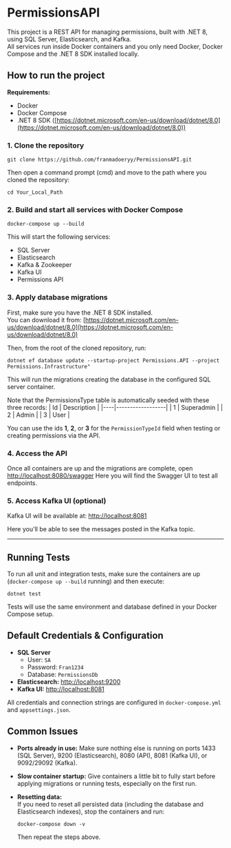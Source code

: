 # PermissionsAPI
This project is a REST API for managing permissions, built with .NET 8, using SQL Server, Elasticsearch, and Kafka.  
All services run inside Docker containers and you only need Docker, Docker Compose and the .NET 8 SDK installed locally.

## How to run the project
 **Requirements:**  
 - Docker  
 - Docker Compose
 - .NET 8 SDK ([https://dotnet.microsoft.com/en-us/download/dotnet/8.0](https://dotnet.microsoft.com/en-us/download/dotnet/8.0))
### 1.  Clone the repository
```
git clone https://github.com/franmadoeryy/PermissionsAPI.git
```
Then open a command prompt (cmd) and move to the path where you cloned the repository:
 ```
 cd Your_Local_Path
 ```


### 2. Build and start all services with Docker Compose

```
docker-compose up --build
```
This will start the following services:
- SQL Server 
- Elasticsearch 
- Kafka & Zookeeper
- Kafka UI
- Permissions API


### 3.  Apply database migrations

First, make sure you have the .NET 8 SDK installed.  
You can download it from: [https://dotnet.microsoft.com/en-us/download/dotnet/8.0](https://dotnet.microsoft.com/en-us/download/dotnet/8.0)


Then, from the root of the cloned repository, run:
```
dotnet ef database update --startup-project Permissions.API --project Permissions.Infrastructure"
```
This will run the migrations creating the database in the configured SQL server container.

Note that the PermissionsType table is automatically seeded with these three records:
| Id | Description      |
|----|------------------|
| 1  | Superadmin       |
| 2  | Admin            |
| 3  | User             |

You can use the ids **1**, **2**, or **3** for the `PermissionTypeId` field when testing or creating permissions via the API.  


### 4. Access the API
Once all containers are up and the migrations are complete, open [http://localhost:8080/swagger](http://localhost:8080/swagger)
Here you will find the Swagger UI to test all endpoints.

### 5. Access Kafka UI (optional)
Kafka UI will be available at:
[http://localhost:8081](http://localhost:8081)

Here you'll be able to see the messages posted in the Kafka topic.


---

## Running Tests

To run all unit and integration tests, make sure the containers are up (`docker-compose up --build` running) and then execute:

```
dotnet test
```

Tests will use the same environment and database defined in your Docker Compose setup.


## Default Credentials & Configuration

- **SQL Server**
  - User: `SA`
  - Password: `Fran1234`
  - Database: `PermissionsDb`
- **Elasticsearch:** [http://localhost:9200](http://localhost:9200)
- **Kafka UI:** [http://localhost:8081](http://localhost:8081)

All credentials and connection strings are configured in `docker-compose.yml` and `appsettings.json`.


## Common Issues

- **Ports already in use:** Make sure nothing else is running on ports 1433 (SQL Server), 9200 (Elasticsearch), 8080 (API), 8081 (Kafka UI), or 9092/29092 (Kafka).
- **Slow container startup:** Give containers a little bit to fully start before applying migrations or running tests, especially on the first run.
- **Resetting data:**  
  If you need to reset all persisted data (including the database and Elasticsearch indexes), stop the containers and run:

  ```
  docker-compose down -v
  ```

  Then repeat the steps above.

